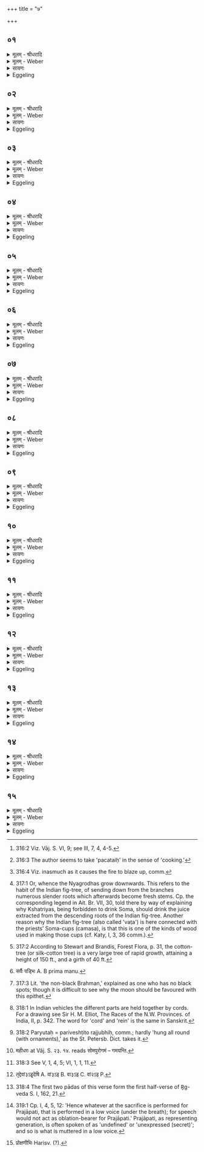 +++
title = "७"

+++


## ०१
<details><summary>मूलम् - श्रीधरादि</summary>

नि᳘युक्तेषु पशु᳘षु॥  
प्रो᳘क्षणीरध्वर्य्यु᳘रा᳘दत्ते᳘ ऽश्वं प्रो᳘क्षिष्य᳘न्नन्वा᳘रब्धे य᳘जमान ऽआ᳘ध्वरिकं य᳘जुरनुद्रुत्या᳘श्वमेधिकं य᳘जुः प्र᳘तिपद्यते॥
</details>

<details><summary>मूलम् - Weber</summary>

नि᳘युक्तेषु पशु᳘षु॥  
प्रो᳘क्षणीरध्वर्युरा᳘दत्ते᳘ऽश्वम् प्रोक्षिष्य᳘न्नन्वारब्धे य᳘जमान आ᳘ध्वरिकं य᳘जुरनुद्रुत्या᳘श्वमेधिकं य᳘जुः प्र᳘तिपद्यते॥
</details>

<details><summary>सायणः</summary>

…
</details>

<details><summary>Eggeling</summary>

1. When the victims have been bound (to the stakes), the Adhvaryu takes the sprinkling-water in order to sprinkle the horse. Whilst the Sacrificer holds on to him behind, he (in sprinkling the horse) runs rapidly through the formula used at the Soma-sacrifice [^egg_804], and then commences the one for the Aśvamedha.

[^egg_804]: 316:2 Viz. Vāj. S. VI, 9; see III, 7, 4, 4-5.
</details>

## ०२
<details><summary>मूलम् - श्रीधरादि</summary>

व्वायु᳘ष्ट्वा पचतै᳘रवत्वि᳘ति॥  
व्वायु᳘रे᳘वैनं पचत्य᳘सितग्ग्रीवश्छा᳘गैरि᳘त्यग्निर्व्वा ऽअ᳘सितग्ग्रीवो ऽग्नि᳘रे᳘वैनञ्छा᳘गैः पचति॥
</details>

<details><summary>मूलम् - Weber</summary>

वायु᳘ष्ट्वा पचतै᳘रवत्वि᳘ति॥  
वायु᳘रेॗवैनम् पचत्य᳘सितग्रीवश्छा᳘गैरि᳘त्यग्निर्वा अ᳘सितग्रीवोऽग्नि᳘रेॗवैनं छा᳘गैः पचति॥
</details>

<details><summary>सायणः</summary>

…
</details>

<details><summary>Eggeling</summary>

2. [Vāj. S. XXIII, 13,] 'May Vāyu favour thee with cooked kinds of food [^egg_805],'--Vāyu (the wind) indeed cooks it [^egg_806];--'the dark-necked one with he-goats,'--the dark-necked one, doubtless,

[^egg_805]: 316:3 The author seems to take 'pacataiḥ' in the sense of 'cooking.'

[^egg_806]: 316:4 Viz. inasmuch as it causes the fire to blaze up, comm.

is Agni (the fire); and the fire indeed cooks it (the horse) together with the he-goats.
</details>

## ०३
<details><summary>मूलम् - श्रीधरादि</summary>

न्यग्ग्रो᳘धश्चमसैरि᳘ति॥  
य᳘त्र वै᳘ देवा᳘ यज्ञेना᳘यजन्त त᳘ ऽएतां᳘श्चमसा᳘न्न्यौब्जंस्ते᳘ न्यञ्चो ऽरोहंस्त᳘स्मा᳘न्न्यञ्चो न्यग्ग्रो᳘धा रोहन्ति॥
</details>

<details><summary>मूलम् - Weber</summary>

न्यग्रो᳘धश्चमसैरि᳘ति॥  
य᳘त्र वै᳘ देवा᳘ यज्ञेना᳘यजन्त त᳘ एतां᳘श्चमसाॗन्न्यौब्जंस्ते न्य᳘ञ्चो न्यग्रो᳘धा रोहन्ति॥
</details>

<details><summary>सायणः</summary>

…
</details>

<details><summary>Eggeling</summary>

3. 'The Nyagrodha with cups,'--for when the gods were performing sacrifice, they tilted over those Soma-cups, and, turned downwards, they took root, whence the Nyagrodhas (ficus indica), when turned downwards (nyac), take root (roha [^egg_807]).

[^egg_807]: 317:1 Or, whence the Nyagrodhas grow downwards. This refers to the habit of the Indian fig-tree, of sending down from the branches numerous slender roots which afterwards become fresh stems. Cp. the corresponding legend in Ait. Br. VII, 30, told there by way of explaining why Kshatriyas, being forbidden to drink Soma, should drink the juice extracted from the descending roots of the Indian fig-tree. Another reason why the Indian fig-tree (also called 'vaṭa') is here connected with the priests’ Soma-cups (camasa), is that this is one of the kinds of wood used in making those cups (cf. Katy, I, 3, 36 comm.).
</details>

## ०४
<details><summary>मूलम् - श्रीधरादि</summary>

शल्मलिर्व्वृध्ये᳘ति॥  
शल्मलौ व्वृ᳘द्धिन्दधाति त᳘स्माच्छल्मलिर्व्व᳘नस्प᳘तीनां व्व᳘र्षिष्ठं व्वर्द्धते॥
</details>

<details><summary>मूलम् - Weber</summary>

शल्मलिर्वृद्ध्ये᳘ति॥  
शल्मलौ वृ᳘द्धिं दधाति त᳘स्माछल्मलिर्व᳘नस्प᳘तीनां व᳘र्षिष्थं वर्धते॥
</details>

<details><summary>सायणः</summary>

…
</details>

<details><summary>Eggeling</summary>

4. 'The cotton-tree with growth,'--he confers growth on the cotton-tree (salmalia malabarica), whence the cotton-tree grows largest amongst trees [^egg_808].

[^egg_808]: 317:2 According to Stewart and Brandis, Forest Flora, p. 31, the cotton-tree (or silk-cotton tree) is a very large tree of rapid growth, attaining a height of 150 ft., and a girth of 40 ft.
</details>

## ०५
<details><summary>मूलम् - श्रीधरादि</summary>

(त ऽए) एष स्य᳘ राथ्यो व्वृषे᳘ति॥  
(त्य᳘) अ᳘श्वेनैव र᳘थᳫँ᳭ स᳘म्पादयति त᳘स्माद᳘श्वो᳘ नान्यद्र᳘थाद्वहति॥
</details>

<details><summary>मूलम् - Weber</summary>

एष स्य᳘ राथ्यो वृषे᳘ति॥  
अ᳘श्वेनैव र᳘थᳫं स᳘म्पादयति त᳘स्माद᳘श्वोॗ नान्यद्रथाद्वहति॥
</details>

<details><summary>सायणः</summary>

…
</details>

<details><summary>Eggeling</summary>

5. 'This male, fit for the chariot,'--he supplies the chariot with a horse, whence the horse draws nothing else than a chariot.
</details>

## ०६
<details><summary>मूलम् - श्रीधरादि</summary>

षड्भि᳘श्चतुर्भिरे᳘दगन्नि᳘ति[[!!]]॥  
त᳘स्माद᳘श्वस्त्रिभिस्ति᳘ष्ठंस्तिष्ठत्य᳘थ युक्तः स᳘र्वैः पद्भिः᳘ सममा᳘युते॥
</details>

<details><summary>मूलम् - Weber</summary>

षड्भि᳘श्चतु᳘र्भिरे᳘दगन्नि᳘ति॥  
त᳘स्माद᳘श्वस्त्रिभिस्ति᳘ष्ठंस्तिष्ठत्य᳘थ युक्तः स᳘र्वैः पद्भिः᳘ [^wbr_1] सममा᳘युते॥  

[^wbr_1]: सर्वैः पड्भिः A. B prima manu.
</details>

<details><summary>सायणः</summary>

…
</details>

<details><summary>Eggeling</summary>

6. 'Hath come hither on his four feet,'--therefore the horse, when standing, stands on three feet, but, when harnessed, it pulls with all its feet at one and the same time.
</details>

## ०७
<details><summary>मूलम् - श्रीधरादि</summary>

ब्र᳘ह्मा ऽकृष्णश्च[[!!]] नो ऽवत्वि᳘ति॥  
चन्द्र᳘मा वै᳘ ब्रह्मा᳘ ऽकृष्णश्चन्द्रम᳘स ऽए᳘वैनम्प᳘रिददाति न᳘मो ऽग्न᳘य ऽइ᳘त्यग्न᳘य ऽएव न᳘मस्करोति॥
</details>

<details><summary>मूलम् - Weber</summary>

ब्रह्मा᳘कृष्णश्च नोऽवत्वि᳘ति॥  
चन्द्र᳘मा वै᳘ ब्रह्मा᳘कृष्णश्चन्द्रम᳘स एॗवैनम् प᳘रिददाति न᳘मोऽग्न᳘य इ᳘त्यग्न᳘य एव न᳘मस्करोति॥
</details>

<details><summary>सायणः</summary>

…
</details>

<details><summary>Eggeling</summary>

7. 'May the spotless Brahman protect us!'--the spotless [^egg_809] Brahman (m.), doubtless, is the moon:

[^egg_809]: 317:3 Lit. 'the non-black Brahman,' explained as one who has no black spots; though it is difficult to see why the moon should be favoured with this epithet.

to the moon he thus commits it;--'Reverence to Agni!'--to Agni he thus makes reverence.
</details>

## ०८
<details><summary>मूलम् - श्रीधरादि</summary>

स᳘ᳫँ᳘शितो रश्मि᳘ना र᳘थ ऽइ᳘ति॥ 
रश्मि᳘नैव र᳘थᳫँ᳭ स᳘म्पादयति त᳘स्माद्र᳘थः प᳘र्य्युतो दर्शनी᳘यतमो भवति॥
</details>

<details><summary>मूलम् - Weber</summary>

सं᳘शितो रश्मि᳘ना र᳘थ इ᳘ति रश्मि᳘नैव र᳘थᳫं स᳘म्पादयति त᳘स्माद्र᳘थः प᳘र्युतो दर्शनी᳘यतमो भवति॥
</details>

<details><summary>सायणः</summary>

…
</details>

<details><summary>Eggeling</summary>

8. [Vāj. S. XXIII, 14,] 'Trimmed up is the car with the cord,'--with cord one indeed completes the car [^egg_810], whence a car, when enveloped (with cords [^egg_811]), is very handsome.

[^egg_810]: 318:1 In Indian vehicles the different parts are held together by cords. For a drawing see Sir H. M. Elliot, The Races of the N.W. Provinces. of India, II, p. 342. The word for 'cord' and 'rein' is the same in Sanskrit.

[^egg_811]: 318:2 Paryutaḥ = pariveshṭito rajjubhiḥ, comm.; hardly 'hung all round (with ornaments),' as the St. Petersb. Dict. takes it.
</details>

## ०९
<details><summary>मूलम् - श्रीधरादि</summary>

स᳘ᳫँ᳘शितो रश्मि᳘ना ह᳘य ऽइ᳘ति॥  
रश्मि᳘नैवा᳘श्वᳫँ᳭ स᳘म्पादयति त᳘स्माद᳘श्वो रश्मि᳘ना प्प्र᳘तित्दृतो भू᳘यिष्ठᳫँ᳭ रोचते॥
</details>

<details><summary>मूलम् - Weber</summary>

सं᳘शितो रश्मि᳘ना ह᳘य इ᳘ति॥  
रश्मि᳘नैवा᳘श्वᳫं स᳘म्पादयति त᳘स्माद᳘श्वो रश्मि᳘ना प्र᳘तिहृतो भू᳘यिष्ठं रोचते॥
</details>

<details><summary>सायणः</summary>

…
</details>

<details><summary>Eggeling</summary>

9. 'Trimmed up is the steed with the rein,'--with the rein one indeed completes the horse, whence the horse, when curbed by the rein, looks most beautiful.
</details>

## १०
<details><summary>मूलम् - श्रीधरादि</summary>

स᳘ᳫँ᳘शितो ऽअप्स्वप्सुजा ऽइ᳘ति[[!!]]॥  
(त्य) अ᳘प्सुयोनिर्व्वा ऽअ᳘श्वः[[!!]] स्व᳘यै᳘वैनं यो᳘न्या स᳘मर्द्धयति ब्रह्मा सो᳘मपुरोगव ऽइ᳘ति सो᳘मपुरोगवमे᳘वैनᳫँ᳭ स्वर्गं᳘ लोक᳘ङ्गमयति॥
</details>

<details><summary>मूलम् - Weber</summary>

सं᳘शितो अप्स्व᳘प्सुजा इ᳘ति॥  
अप्सु᳘योनिर्वा अ᳘श्वः स्व᳘यैॗवैनं यो᳘न्या स᳘मर्धयति ब्रह्मा सो᳘मपुरोगव इ᳘ति सो᳘मपुरोगवमेॗवैनᳫं [^wbr_2] स्वर्गं᳘ लोकं᳘ गमयति॥  

[^wbr_2]: महीधरः at Vâj. S. २३. १४. reads सोमपुरोगमं – गमयन्ति.
</details>

<details><summary>सायणः</summary>

…
</details>

<details><summary>Eggeling</summary>

10. 'Trimmed up in the waters was the water-born,'--the horse, indeed, has sprung from the womb of the waters [^egg_812]: with its own (mother's) womb he thus supplies it;--'Brahman (m.), with Soma for his leader,'--he thus makes it go to heaven with Soma for its leader.

[^egg_812]: 318:3 See V, 1, 4, 5; VI, 1, 1, 11.
</details>

## ११
<details><summary>मूलम् - श्रीधरादि</summary>

स्वय᳘म्वाजिंस्त᳘न्वं[[!!]] कल्पयस्वे᳘ति॥  
स्वय᳘ᳫँ᳘ रूपं᳘ कुरुष्व यादृ᳘शमिच्छसी᳘त्ये᳘वैनं त᳘दाह स्वयं᳘ यजस्वे᳘ति स्वा᳘राज्यमे᳘वास्मिन्दधाति स्वयं᳘ जुषस्वे᳘ति स्वयं᳘ लोक᳘ᳫँ᳘ रोचयस्व या᳘वन्तमिच्छसी᳘त्ये᳘वैनन्त᳘दाह महिमा᳘ ते ऽन्ये᳘न न᳘ सन्न᳘श ऽइत्य᳘श्वमेव᳘ महिम्ना स᳘मर्द्धयति॥
</details>

<details><summary>मूलम् - Weber</summary>

स्वयं᳘ वाजिंस्तन्वं᳘ कल्पयस्वे᳘ति॥  
स्वयं᳘ रूपं᳘ कुरुष्व यादृशमिछसी᳘त्येॗवैनं त᳘दाह स्वयं᳘ यजस्वे᳘ति स्वा᳘राज्यमेॗवास्मिन्दधाति स्वयं᳘ जुषस्वे᳘ति स्वयं᳘ लोकं᳘ रोचयस्व या᳘वन्तमिछसी᳘त्येॗवैनं त᳘दाह महिमा᳘ तेऽन्ये᳘न न᳘ संन᳘श इत्य᳘श्वमेव᳘ महिम्ना स᳘मर्धयति॥
</details>

<details><summary>सायणः</summary>

…
</details>

<details><summary>Eggeling</summary>

11. [Vāj. S. XXIII, 15,1 'Thyself, fit out thy body, O racer,'--'Take thyself the form which thou wishest,' he thereby says to him;--'make offering thyself,'--sovereign rule (independence) he thereby confers on it;--'rejoice thou thyself,'--'enjoy (rule) thou thyself the world as far as thou wishest,' he thereby says to him;--'thy glory is not to be equalled by any one!'--with glory he thereby endows the horse.
</details>

## १२
<details><summary>मूलम् - श्रीधरादि</summary>

न वा᳘ ऽउ ऽएत᳘न्म्रियसे न᳘ रिष्यसी᳘ति॥  
प्प्र᳘श्वासयत्ये᳘वैनन्त᳘द्देवाँ २॥ ऽइ᳘देषि पथि᳘भिः[[!!]] सुगे᳘भिरि᳘ति देवया᳘नाने᳘वैनम्पथो᳘ दर्शयति यत्रा᳘सते सुकृ᳘तो य᳘त्र ते᳘ ययुरि᳘ति सुकृ᳘द्भिरे᳘वैनᳫँ᳭ स᳘लोकङ्करोति त᳘त्र त्वा देवः᳘ सविता᳘ दधात्वि᳘ति सवि᳘तै᳘वैनᳫँ᳭ स्वर्गे᳘ लोके᳘ दधाति प्प्रजा᳘पतये त्वा जु᳘ष्टम्प्रो᳘क्षामी᳘त्युपाᳫँ᳭श्वथो᳘पगृह्णाति॥
</details>

<details><summary>मूलम् - Weber</summary>

न वा᳘ उ एत᳘न्म्रियसे न᳘ रिष्यसी᳘ति॥  
प्र᳘श्वासयत्येॗवैनं त᳘द्देवां [^wbr_3] इ᳘देषि पथिभिः᳘ सुगे᳘भिरि᳘ति देवया᳘नानेॗवैनम् पथो᳘ दर्शयति यत्रा᳘सते सुकृ᳘तो य᳘त्र ते᳘ ययुरि᳘ति सुकृ᳘द्भिरेॗवैनᳫं स᳘लोकं करोति त᳘त्र त्वा देवः᳘ सविता᳘ दधात्वि᳘ति सविॗतैॗवैनᳫं स्वर्गे᳘ लोके᳘ दधाति प्रजा᳘पतये त्वा जु᳘ष्टम् प्रो᳘क्षामी᳘त्युपांश्वथो᳘पगृह्णाति॥  

[^wbr_3]: त᳘द्देवां३ऽइ᳘देषि A. वां३ऽइ B. वा३ऽइ C. वां२ऽइ P.
</details>

<details><summary>सायणः</summary>

…
</details>

<details><summary>Eggeling</summary>

12. [Vāj: S. XXIII, 16 [^egg_813],] 'Thou shalt not die 

[^egg_813]: 318:4 The first two pādas of this verse form the first half-verse of R̥g-veda S. I, 162, 21.

here, neither suffer harm,'--he thereby cheers it;--'on easy paths thou goest to the gods,'--he thereby shows him the paths leading to the gods;--'where dwell the pious, whither they have gone,'--he thereby makes it one who shares the same world with the pious;--'thither the god Savitr̥ shall lead thee,'--it is, indeed, Savitr̥ that leads him to the heavenly world.--Whilst whispering [^egg_814] 'I sprinkle thee, acceptable unto Prajāpati,' he then holds (the sprinkling water) under (its mouth).

[^egg_814]: 319:1 Cp. I, 4, 5, 12: 'Hence whatever at the sacrifice is performed for Prajāpati, that is performed in a low voice (under the breath); for speech would not act as oblation-bearer for Prajāpati.' Prajāpati, as representing generation, is often spoken of as 'undefined' or 'unexpressed (secret)'; and so is what is muttered in a low voice.
</details>

## १३
<details><summary>मूलम् - श्रीधरादि</summary>

(त्य) अग्निः᳘ पशु᳘रासीत्॥  
(त्ते᳘) ते᳘नायजन्त स᳘ ऽएतं᳘ लोक᳘मजयद्य᳘स्मिन्नग्निः स᳘ ते लोको᳘ भविष्यति त᳘ञ्जेष्यसि पि᳘बैता᳘ ऽअप ऽइ᳘ति या᳘वानग्ने᳘र्व्विजयो या᳘वांल्लोको या᳘वदै᳘श्वर्य्यं ता᳘वांस्ते व्विजयस्ता᳘वांल्लोकस्ता᳘वदै᳘श्वर्य्यम्भविष्यती᳘त्ये᳘वैनन्त᳘दाह॥
</details>

<details><summary>मूलम् - Weber</summary>

अग्निः᳘ पशु᳘रासीत्॥  
ते᳘नायजन्त स᳘ एतं᳘ लोक᳘मजयद्य᳘स्मिन्नग्निः स᳘ ते लोको᳘ भविष्यति तं᳘ जेष्यसि पि᳘बैता᳘ अप इ᳘ति या᳘वानग्ने᳘र्विजयो या᳘वांलोको या᳘वदै᳘श्वर्यं ता᳘वांस्ते विजयस्ता᳘वांलोकस्ता᳘वदै᳘श्वर्यम् भविष्यती᳘त्येॗवैनं त᳘दाह॥
</details>

<details><summary>सायणः</summary>

…
</details>

<details><summary>Eggeling</summary>

13. [Vāj. S. XXIII, 17,] 'Agni was an animal; they sacrificed him, and he gained that world wherein Agni (ruleth): that shall be thy world, that thou shalt gain,--drink thou this water!'--'As great as Agni's conquest was, as great as is his world, as great as is his lordship, so great shall be thy conquest, so great thy world, so great thy lordship,' this is what he thereby says to him.
</details>

## १४
<details><summary>मूलम् - श्रीधरादि</summary>

व्वायुः᳘ पशु᳘रासीत्॥  
(त्ते᳘) ते᳘नायजन्त स᳘ ऽएतं᳘ लोक᳘मजयद्य᳘स्मिन्वायुः स᳘ ते लोको᳘ भविष्यति त᳘ञ्जेष्यसि पि᳘बैता᳘ ऽअप ऽइ᳘ति या᳘वान्वायो᳘र्व्विजयो या᳘वांल्लोको या᳘वदै᳘श्वर्य्यं ता᳘वांस्ते व्विजयस्ता᳘वांल्लोकस्ता᳘वदै᳘श्वर्य्यम्भविष्यती᳘त्ये᳘वैनन्त᳘दाह॥
</details>

<details><summary>मूलम् - Weber</summary>

वायुः᳘ पशु᳘रासीत्॥  
ते᳘नायजन्त स᳘ एतं᳘ लोक᳘मजयद्य᳘स्मिन्वायुः स᳘ ते लोको᳘ भविष्यति तं᳘ जेष्यसि पि᳘बैता᳘ अप इ᳘ति या᳘वान्वायो᳘र्विजयो या᳘वांलोको॥
</details>

<details><summary>सायणः</summary>

…
</details>

<details><summary>Eggeling</summary>

14. 'Vāyu was an animal; they sacrificed him, and he gained that world wherein. Vāyu (ruleth): that shall be thy world, that thou shalt gain,--drink thou this water!'--'As great as Vāyu's conquest was, as great as is his world, as great as is his lordship, so great shall be thy conquest, so great thy world, so great thy lordship,' this is what he thereby says to him.
</details>

## १५
<details><summary>मूलम् - श्रीधरादि</summary>

सू᳘र्य्यः पशु᳘रासीत्॥  
(त्ते᳘) ते᳘नायजन्त स᳘ ऽएतं᳘ लोक᳘मजयद्य᳘स्मिन्त्सू᳘र्य्यः स᳘ ते लोको᳘ भविष्यति त᳘ञ्जेष्यसि पि᳘बैता᳘ ऽअप ऽइ᳘ति या᳘वान्त्सू᳘र्य्यस्य व्विजयो या᳘वांल्लोको या᳘वदै᳘श्वर्य्यं ता᳘वांस्ते व्विजयस्ता᳘वांल्लोकस्ता᳘वदै᳘श्वर्य्यम्भविष्यती᳘त्ये᳘वैनन्त᳘दाह तर्प्पयित्वा᳘ ऽश्वम्पुनः[[!!]] सᳫँ᳭स्कृ᳘त्य प्प्रो᳘क्षणीरि᳘तरान्पशून्प्रो᳘क्षति तस्या᳘तः॥
</details>
<details><summary>मूलम् - Weber</summary>

सू᳘र्यः पशु᳘रासीत्॥  
ते᳘नायजन्त स᳘ एतं᳘ लोक᳘मजयद्य᳘स्मिन्त्सू᳘र्यः स᳘ ते लोको᳘ भविष्यति तं᳘ जेष्यसि पि᳘बैता᳘ अप इ᳘ति या᳘वान्त्सू᳘र्यस्य विजयो या᳘वांलोको या᳘वदै᳘श्वर्यं ता᳘वांस्ते विजयस्ता᳘वांलोकस्ता᳘वदै᳘श्वर्यम् भविष्यती᳘त्येॗवैनं त᳘दाह तर्पयित्वा᳘श्वम् पु᳘नः संस्कृ᳘त्य प्रो᳘क्षणीरि᳘तरान्पशून्प्रो᳘क्षति [^wbr_4] तस्या᳘तः॥  

[^wbr_4]: प्रोक्षणीभिः Harisv. (?).
</details>

<details><summary>सायणः</summary>

…
</details>
<details><summary>Eggeling</summary>

15. 'Sūrya was an animal; they sacrificed him, and he gained that world wherein Sūrya (ruleth): that shall be thy world, that thou shalt gain,--drink thou this water!'--'As great as Sūrya's conquest was, as great as is his world, as great as is his lordship, so great shall be thy conquest, so great thy world, so great thy lordship,' this is what he thereby says to him. Having satisfied the horse, and consecrated again the sprinkling water, he sprinkles the other victims: thereof hereafter.
</details>

